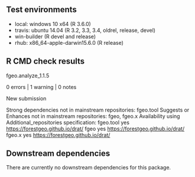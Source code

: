 ## Test environments

* local: windows 10 x64 (R 3.6.0)
* travis: ubuntu 14.04 (R 3.2, 3.3, 3.4, oldrel, release, devel)
* win-builder (R devel and release)
* rhub: x86_64-apple-darwin15.6.0 (R release)

## R CMD check results

fgeo.analyze_1.1.5

0 errors | 1 warning | 0 notes 

New submission

Strong dependencies not in mainstream repositories:
  fgeo.tool
Suggests or Enhances not in mainstream repositories:
  fgeo, fgeo.x
Availability using Additional_repositories specification:
  fgeo.tool   yes   https://forestgeo.github.io/drat/
  fgeo        yes   https://forestgeo.github.io/drat/
  fgeo.x      yes   https://forestgeo.github.io/drat/

## Downstream dependencies

There are currently no downstream dependencies for this package.
